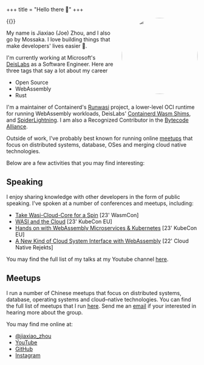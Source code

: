 +++
title = "Hello there 👋"
+++

<!-- insert avatar to the right column and resize to 200px and inline with the above paragraph -->
{{<image src="/images/avatar.png" alt="avatar" position="right" style="border-radius: 50%; width: 200px; margin-left: 20px; margin-bottom: 20px; float: right;">}}

My name is Jiaxiao (Joe) Zhou, and I also go by Mossaka. I love building things that make developers' lives easier 💙.

I'm currently working at Microsoft's [DeisLabs](https://deislabs.io/) as a Software Engineer. Here are three tags that say a lot about my career

- Open Source
- WebAssembly
- Rust

I'm a maintainer of Containerd's [Runwasi](https://github.com/containerd/runwasi/) project, a lower-level OCI runtime for running WebAssembly workloads, DeisLabs' [Containerd Wasm Shims](https://github.com/deislabs/containerd-wasm-shims), and [SpiderLightning](https://github.com/deislabs/spiderlightning). I am also a Recognized Contributor in the [Bytecode Alliance](https://bytecodealliance.org/).

Outside of work, I've probably best known for running online [meetups](https://github.com/splvm) that focus on distributed systems, database, OSes and merging cloud native technologies.

Below are a few activities that you may find interesting:

## Speaking

I enjoy sharing knowledge with other developers in the form of public speaking. I've spoken at a number of conferences and meetups, including:

- [Take Wasi-Cloud-Core for a Spin](https://sched.co/1PCMG) [23' WasmCon]
- [WASI and the Cloud](https://youtu.be/5WQRT62V_VU) [23' KubeCon EU]
- [Hands on with WebAssembly Microservices & Kubernetes](https://youtu.be/LdsyS2cedOw) [23' KubeCon EU]
- [A New Kind of Cloud System Interface with WebAssembly](https://youtu.be/zEPeMN0ZlBM) [22' Cloud Native Rejekts]

You may find the full list of my talks at my Youtube channel [here](https://www.youtube.com/channel/UCKxo2eM8yW3cj42DaXx154Q).

## Meetups

I run a number of Chinese meetups that focus on distributed systems, database, operating systems and cloud–native technologies. You can find the full list of meetups that I run [here](https://github.com/splvm). Send me an [email](duibao55328@gmail.com) if your interested in hearing more about the group.


<!-- add social media links -->
You may find me online at:
- [@jiaxiao_zhou](https://twitter.com/jiaxiao_zhou)
- [YouTube](https://www.youtube.com/@MossakaLvZ)
- [GitHub](https://github.com/Mossaka)
- [Instagram](https://www.instagram.com/mossakaa/)